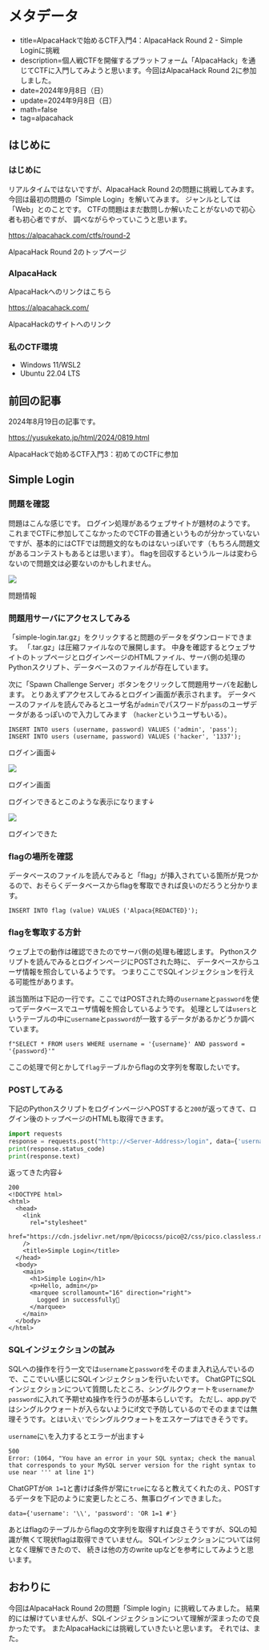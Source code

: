# メタデータ
- title=AlpacaHackで始めるCTF入門4：AlpacaHack Round 2 - Simple Loginに挑戦
- description=個人戦CTFを開催するプラットフォーム「AlpacaHack」を通じてCTFに入門してみようと思います。今回はAlpacaHack Round 2に参加しました。
- date=2024年9月8日（日）
- update=2024年9月8日（日）
- math=false
- tag=alpacahack

## はじめに

### はじめに
リアルタイムではないですが、AlpacaHack Round 2の問題に挑戦してみます。
今回は最初の問題の「Simple Login」を解いてみます。
ジャンルとしては「Web」とのことです。
CTFの問題はまだ数問しか解いたことがないので初心者も初心者ですが、
調べながらやっていこうと思います。

https://alpacahack.com/ctfs/round-2

AlpacaHack Round 2のトップページ

### AlpacaHack
AlpacaHackへのリンクはこちら

https://alpacahack.com/

AlpacaHackのサイトへのリンク

### 私のCTF環境
- Windows 11/WSL2
- Ubuntu 22.04 LTS

## 前回の記事
2024年8月19日の記事です。

https://yusukekato.jp/html/2024/0819.html

AlpacaHackで始めるCTF入門3：初めてのCTFに参加

## Simple Login

### 問題を確認
問題はこんな感じです。
ログイン処理があるウェブサイトが題材のようです。
これまでCTFに参加してこなかったのでCTFの普通というものが分かっていないですが、基本的にはCTFでは問題文的なものはないっぽいです（もちろん問題文があるコンテストもあるとは思います）。
flagを回収するというルールは変わらないので問題文は必要ないのかもしれません。

![](../../images/2024/20240908_1.jpg)

問題情報

### 問題用サーバにアクセスしてみる

「simple-login.tar.gz」をクリックすると問題のデータをダウンロードできます。
「.tar.gz」は圧縮ファイルなので展開します。
中身を確認するとウェブサイトのトップページとログインページのHTMLファイル、サーバ側の処理のPythonスクリプト、データベースのファイルが存在しています。

次に「Spawn Challenge Server」ボタンをクリックして問題用サーバを起動します。
とりあえずアクセスしてみるとログイン画面が表示されます。
データベースのファイルを読んでみるとユーザ名が`admin`でパスワードが`pass`のユーザデータがあるっぽいので入力してみます
（`hacker`というユーザもいる）。

```
INSERT INTO users (username, password) VALUES ('admin', 'pass');
INSERT INTO users (username, password) VALUES ('hacker', '1337');
```

ログイン画面↓

![](../../images/2024/20240908_2.jpg)

ログイン画面

ログインできるとこのような表示になります↓

![](../../images/2024/20240908_3.jpg)

ログインできた

### flagの場所を確認
データベースのファイルを読んでみると「flag」が挿入されている箇所が見つかるので、おそらくデータベースからflagを奪取できれば良いのだろうと分かります。

```
INSERT INTO flag (value) VALUES ('Alpaca{REDACTED}');
```

### flagを奪取する方針
ウェブ上での動作は確認できたのでサーバ側の処理も確認します。
Pythonスクリプトを読んでみるとログインページにPOSTされた時に、
データベースからユーザ情報を照合しているようです。
つまりここでSQLインジェクションを行える可能性があります。

該当箇所は下記の一行です。ここではPOSTされた時の`username`と`password`を使ってデータベースでユーザ情報を照合しているようです。
処理としては`users`というテーブルの中に`username`と`password`が一致するデータがあるかどうか調べています。

```
f"SELECT * FROM users WHERE username = '{username}' AND password = '{password}'"
```

ここの処理で何とかして`flag`テーブルからflagの文字列を奪取したいです。

### POSTしてみる
下記のPythonスクリプトをログインページへPOSTすると`200`が返ってきて、ログイン後のトップページのHTMLも取得できます。

```py
import requests
response = requests.post("http://<Server-Address>/login", data={'username': 'admin', 'password': 'pass'})
print(response.status_code)
print(response.text)
```

返ってきた内容↓
```
200
<!DOCTYPE html>
<html>
  <head>
    <link
      rel="stylesheet"
      href="https://cdn.jsdelivr.net/npm/@picocss/pico@2/css/pico.classless.min.css"
    />
    <title>Simple Login</title>
  </head>
  <body>
    <main>
      <h1>Simple Login</h1>
      <p>Hello, admin</p>
      <marquee scrollamount="16" direction="right">
        Logged in successfully🎉
      </marquee>
    </main>
  </body>
</html>
```

### SQLインジェクションの試み
SQLへの操作を行う一文では`username`と`password`をそのまま入れ込んでいるので、ここでいい感じにSQLインジェクションを行いたいです。
ChatGPTにSQLインジェクションについて質問したところ、シングルクウォートを`username`か`password`に入れて予期せぬ操作を行うのが基本らしいです。
ただし、app.pyではシングルクウォートが入らないようにif文で予防しているのでそのままでは無理そうです。とはいえ`\'`でシングルクウォートをエスケープはできそうです。

`username`に`\`を入力するとエラーが出ます↓

```
500
Error: (1064, "You have an error in your SQL syntax; check the manual that corresponds to your MySQL server version for the right syntax to use near ''' at line 1")
```

ChatGPTが`OR 1=1`と書けば条件が常に`true`になると教えてくれたのえ、POSTするデータを下記のように変更したところ、無事ログインできました。

```
data={'username': '\\', 'password': 'OR 1=1 #'}
```

あとはflagのテーブルからflagの文字列を取得すれば良さそうですが、SQLの知識が無くて現状flagは取得できていません。
SQLインジェクションについては何となく理解できたので、
続きは他の方のwrite upなどを参考にしてみようと思います。

## おわりに
今回はAlpacaHack Round 2の問題「Simple login」に挑戦してみました。
結果的には解けていませんが、SQLインジェクションについて理解が深まったので良かったです。
またAlpacaHackには挑戦していきたいと思います。
それでは、また。

